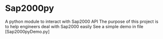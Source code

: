 # Sap2000py
A python module to interact with Sap2000 API
The purpose of this project is to help engineers deal with Sap2000 easily
See a simple demo in file [Sap2000pyDemo.py]